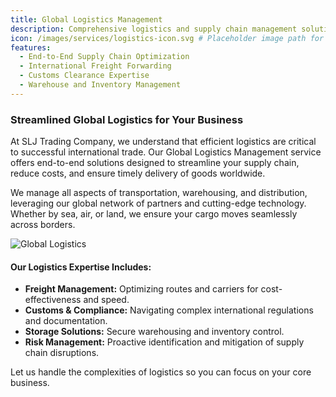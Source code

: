 ```yaml
---
title: Global Logistics Management
description: Comprehensive logistics and supply chain management solutions.
icon: /images/services/logistics-icon.svg # Placeholder image path for an icon
features:
  - End-to-End Supply Chain Optimization
  - International Freight Forwarding
  - Customs Clearance Expertise
  - Warehouse and Inventory Management
---
```


### Streamlined Global Logistics for Your Business

At SLJ Trading Company, we understand that efficient logistics are critical to successful international trade. Our Global Logistics Management service offers end-to-end solutions designed to streamline your supply chain, reduce costs, and ensure timely delivery of goods worldwide.

We manage all aspects of transportation, warehousing, and distribution, leveraging our global network of partners and cutting-edge technology. Whether by sea, air, or land, we ensure your cargo moves seamlessly across borders.

![Global Logistics](https://sljtradingcompany.b-cdn.net/pics/logistics-management.jpg)

#### Our Logistics Expertise Includes:

* **Freight Management:** Optimizing routes and carriers for cost-effectiveness and speed.
* **Customs & Compliance:** Navigating complex international regulations and documentation.
* **Storage Solutions:** Secure warehousing and inventory control.
* **Risk Management:** Proactive identification and mitigation of supply chain disruptions.

Let us handle the complexities of logistics so you can focus on your core business.
